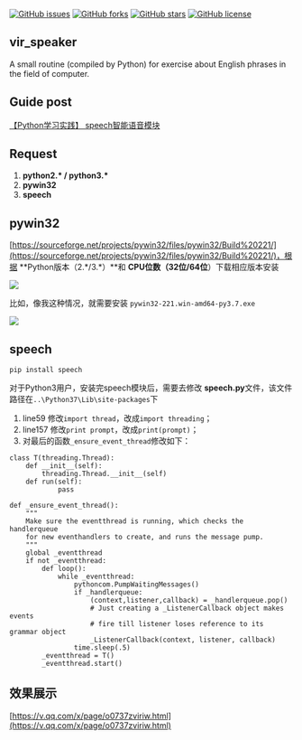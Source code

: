[![GitHub issues](https://img.shields.io/github/issues/zhouie/vir_speaker.svg)](https://github.com/zhouie/vir_speaker/issues)
[![GitHub forks](https://img.shields.io/github/forks/zhouie/vir_speaker.svg)](https://github.com/zhouie/vir_speaker/network)
[![GitHub stars](https://img.shields.io/github/stars/zhouie/vir_speaker.svg)](https://github.com/zhouie/vir_speaker/stargazers)
[![GitHub license](https://img.shields.io/github/license/zhouie/vir_speaker.svg)](https://github.com/zhouie/vir_speaker/blob/master/LICENSE)

## vir_speaker
A  small routine (compiled by Python) for exercise about English phrases in the field of computer.

## Guide post

[【Python学习实践】 speech智能语音模块](https://zhouie.cn/posts/201807271)

## Request
1. **python2.\* / python3.\***
2. **pywin32**
3. **speech**

## pywin32
[https://sourceforge.net/projects/pywin32/files/pywin32/Build%20221/](https://sourceforge.net/projects/pywin32/files/pywin32/Build%20221/)，根据 **Python版本（2.\*/3.\*）**和 **CPU位数（32位/64位**）下载相应版本安装

![](http://p7n85i5tr.bkt.clouddn.com/zhouie/img/speech/2.png)

比如，像我这种情况，就需要安装 `pywin32-221.win-amd64-py3.7.exe`

![](http://p7n85i5tr.bkt.clouddn.com/zhouie/img/speech/3.png)

## speech
`pip install speech`

对于Python3用户，安装完speech模块后，需要去修改 **speech.py**文件，该文件路径在`..\Python37\Lib\site-packages`下

1. line59 修改`import thread`，改成`import threading`；
2. line157 修改`print prompt`，改成`print(prompt)`；
3. 对最后的函数`_ensure_event_thread`修改如下：

```
class T(threading.Thread):
    def __init__(self):
        threading.Thread.__init__(self)
    def run(self):
            pass
        
def _ensure_event_thread():
    """
    Make sure the eventthread is running, which checks the handlerqueue
    for new eventhandlers to create, and runs the message pump.
    """
    global _eventthread
    if not _eventthread:
        def loop():
            while _eventthread:
                pythoncom.PumpWaitingMessages()
                if _handlerqueue:
                    (context,listener,callback) = _handlerqueue.pop()
                    # Just creating a _ListenerCallback object makes events
                    # fire till listener loses reference to its grammar object
                    _ListenerCallback(context, listener, callback)
                time.sleep(.5)
        _eventthread = T()
        _eventthread.start()
```

## 效果展示

[https://v.qq.com/x/page/o0737zviriw.html](https://v.qq.com/x/page/o0737zviriw.html)
